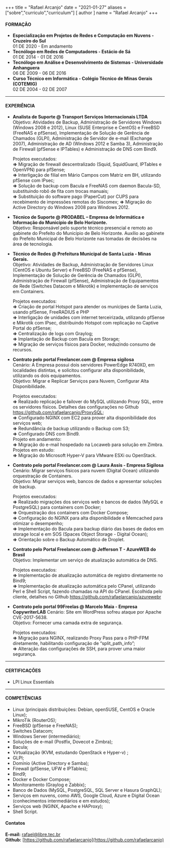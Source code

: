 +++
title = "Rafael Arcanjo"
date = "2021-01-27"
aliases = ["sobre","curriculo","curriculum"]
[ author ]
  name = "Rafael Arcanjo"
+++
#### FORMAÇÃO
* **Especialização em Projetos de Redes e Computação em Nuvens - Cruzeiro do Sul**  
  01 DE 2020 - Em andamento 
* **Tecnólogo em Redes de Computadores - Estácio de Sá**  
  01 DE 2014 - 01 DE 2016
* **Tecnólogo em Análise e Desenvolvimento de Sistemas - Universidade Anhanguera**  
  06 DE 2009 - 06 DE 2016
* **Curso Técnico em Informática - Colégio Técnico de Minas Gerais (COTEMIG)**  
  02 DE 2004 - 02 DE 2007

---

#### EXPERIÊNCIA
* **Analista de Suporte @ Transport Serviços Internacionais LTDA**  
    Objetivo: Atividades de Backup, Administração de Servidores Windows (Windows 2008 e 2012), Linux (SUSE Enterprise e CentOS) e FreeBSD (FreeNAS e pfSense), Implementação de Solução de Gerência de Chamados (GLPI), Administração de Servidor de e-mail (Exchange 2007), Administração de AD (Windows 2012 e Samba 3), Administração de Firewall (pfSense e IPTables) e Administração de DNS com Bind9.  

    Projetos executados:  
    **=>** Migração de firewall descentralizado (Squid, SquidGuard, IPTables e OpenVPN) para pfSense;  
    **=>** Interligação de filial em Mário Campos com Matriz em BH, utilizando pfSense com IPsec;  
    **=>** Solução de backup com Bacula e FreeNAS com daemon Bacula-SD, substituindo robô de fita com trocas manuais;  
    **=>** Substituição do software pago (PaperCut) por CUPS para recebimento de impressões remotas do Siscomex;  **=>** Migração do Active Directory do Windows 2008 para Windows 2012.

* **Técnico de Suporte @ PRODABEL – Empresa de Informática e Informação do Município de Belo Horizonte.**  
  Objetivo: Responsável pelo suporte técnico presencial e remoto ao gabinete do Prefeito do Município de Belo Horizonte. Auxílio ao gabinete do Prefeito Municipal de Belo Horizonte nas tomadas de decisões na área de tecnologia.

* **Técnico de Redes @ Prefeitura Municipal de Santa Luzia - Minas Gerais.**  
  Objetivo: Atividades de Backup, Administração de Servidores Linux (CentOS e Ubuntu Server) e FreeBSD (FreeNAS e pfSense), Implementação de Solução de Gerência de Chamados (GLPI), Administração de Firewall (pfSense), Administração de Equipamentos de Rede (Switches Datacom e Mikrotik) e Implementação de serviços em Containers.

  Projetos executados:  
  **=>** Criação de portal Hotspot para atender os munícipes de Santa Luzia, usando pfSense, FreeRADIUS e PHP  
  **=>** Interligação de unidades com internet terceirizada, utilizando pfSense e Mikrotik com IPsec, distribuindo Hotspot com replicação no Captive Portal do pfSense;  
  **=>** Centralização de logs com Graylog;  
  **=>** Implantação de Backup com Bacula em Storage;  
  **=>** Migração de serviços físicos para Docker, reduzindo consumo de recursos.

* **Contrato pelo portal Freelancer.com @ Empresa sigilosa**  
  Cenário: A Empresa possui dois servidores PowerEdge R740XD, em localidades distintas, e solicitou configurar alta disponibilidade, utilizando os dois equipamentos.  
  Objetivo: Migrar e Replicar Serviços para Nuvem, Configurar Alta Disponibilidade.

  Projetos executados:  
  **=>** Realizado replicação e failover do MySQL utilizando Proxy SQL, entre os servidores físicos. Detalhes das configurações no Github https://github.com/rafaelarcanjo/ProxySQL;  
  **=>** Configurado NGINX com EC2 para prover alta disponibilidade dos serviços web;  
  **=>** Redundância de backup utilizando o Backup com S3;  
  **=>** Configurado DNS com Bind9.  
  Projeto em andamento:  
  **=>** Migração do e-mail hospedado na Locaweb para solução em Zimbra.  
  Projetos em estudo:  
  **=>** Migração do Microsoft Hyper-V para VMware ESXi ou OpenStack.

* **Contrato pelo portal Freelancer.com @ Laura Assis - Empresa Sigilosa**  
  Cenário: Migrar serviços físicos para nuvem (Digital Ocean) utilizando orquestração de Containers.  
  Objetivo: Migrar serviços web, bancos de dados e apresentar soluções de backup.

  Projetos executados:  
  **=>** Realizado migrações dos serviços web e bancos de dados (MySQL e PostgreSQL) para containers com Docker;  
  **=>** Orquestração dos containers com Docker Compose;  
  **=>** Configuração do NGINX para alta disponibilidade e Memcached para otimizar o desempenho;  
  **=>** Implementação do Bacula para backup diário das bases de dados em storage local e em SOS (Spaces Object Storage - Digital Ocean);  
  **=>** Orientação sobre o Backup Automático de Droplet.  

* **Contrato pelo Portal Freelancer.com @ Jefferson T - AzureWEB do Brasil**  
  Objetivo: Implementar um serviço de atualização automática de DNS.  

  Projetos executados:  
  **=>** Implementação de atualização automática de registro diretamente no Bind9;  
  **=>** Implementação de atualização automática pelo CPanel, utilizando Perl e Shell Script, fazendo chamadas na API do CPanel. Escolhida pelo cliente, detalhes no Github https://github.com/rafaelarcanjo/azurewebr

* **Contrato pelo portal 99Freelas @ Marcelo Maia - Empresa CopywriterLAB**
  Cenário: Site em WordPress sofreu ataque por Apache CVE-2017-5638.  
  Objetivo: Fornecer uma camada extra de segurança.

  Projetos executados:  
  **=>** Migração para NGINX, realizando Proxy Pass para o PHP-FPM diretamente, habilitando configuração de “split_path_info”;  
  **=>** Alteração das configurações de SSH, para prover uma maior segurança.
---

#### CERTIFICAÇÕES
* LPI Linux Essentials
---

#### COMPETÊNCIAS
* Linux (principais distribuições: Debian, openSUSE, CentOS e Oracle Linux);
* MikroTik (RouterOS);
* FreeBSD (pfSense e FreeNAS);
* Switches Datacom;
* Windows Server (intermediário);
* Soluções de e-mail (Postfix, Dovecot e Zimbra);
* Bacula;
* Virtualização (KVM, estudando OpenStack e Hyper-v) ;
* GLPI;
* Domínio (Active Directory e Samba);
* Firewall (pfSense, UFW e IPTables);
* Bind9;
* Docker e Docker Compose;
* Monitoramento (Graylog e Zabbix);
* Banco de Dados (MySQL, PostgreSQL, SQL Server e Hasura GraphQL);
* Serviços em nuvens, como AWS, Google Cloud, Azure e Digital Ocean (conhecimentos intermediários e em estudos);
* Serviços web (NGINX, Apache e HAProxy);
* Shell Script.

#### Contatos
**E-mail:** [rafael@libre.tec.br](mailto:rafael@libre.tec.br)  
**Github:** [https://github.com/rafaelarcanjo](https://github.com/rafaelarcanjo)